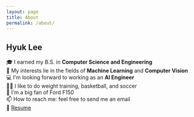 ```yaml
---
layout: page
title: About
permalink: /about/
---
```


## Hyuk Lee
🎓 I earned my B.S. in **Computer Science and Engineering**  
🌱 My interests lie in the fields of **Machine Learning** and **Computer Vision**  
💻 I'm looking forward to working as an **AI Engineer**  
💪🏽 I like to do weight training, basketball, and soccer  
🚗 I'm a big fan of Ford F150  
📫 How to reach me: feel free to send me an email  
🧾 [Resume](https://www.notion.so/Hyuk-Lee-aff570f89904451492b06afd08b47e1e)  